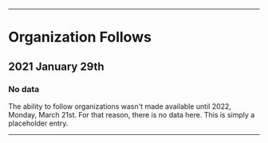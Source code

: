 
***

# Organization Follows

## 2021 January 29th

### No data

The ability to follow organizations wasn't made available until 2022, Monday, March 21st. For that reason, there is no data here. This is simply a placeholder entry.

***
